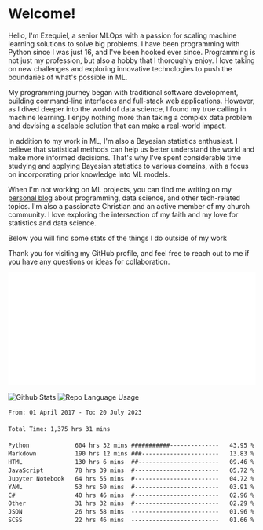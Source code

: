 # Welcome!

Hello, I'm Ezequiel, a senior MLOps with a passion for scaling machine learning solutions to solve big problems. I have been programming with Python since I was just 16, and I've been hooked ever since. Programming is not just my profession, but also a hobby that I thoroughly enjoy. I love taking on new challenges and exploring innovative technologies to push the boundaries of what's possible in ML.

My programming journey began with traditional software development, building command-line interfaces and full-stack web applications. However, as I dived deeper into the world of data science, I found my true calling in machine learning. I enjoy nothing more than taking a complex data problem and devising a scalable solution that can make a real-world impact.

In addition to my work in ML, I'm also a Bayesian statistics enthusiast. I believe that statistical methods can help us better understand the world and make more informed decisions. That's why I've spent considerable time studying and applying Bayesian statistics to various domains, with a focus on incorporating prior knowledge into ML models.

When I'm not working on ML projects, you can find me writing on my [personal blog](https://elc.github.io) about programming, data science, and other tech-related topics. I'm also a passionate Christian and an active member of my church community. I love exploring the intersection of my faith and my love for statistics and data science.

Below you will find some stats of the things I do outside of my work

Thank you for visiting my GitHub profile, and feel free to reach out to me if you have any questions or ideas for collaboration.

![RSS Feed](metrics.plugin.rss.svg)

![Github Stats](https://github-readme-stats.vercel.app/api?username=elc&show_icons=true&theme=gruvbox&border_radius=20&include_all_commits=true&count_private=true&card_width=450) ![Repo Language Usage](https://github-readme-stats.vercel.app/api/top-langs?username=elc&show_icons=true&theme=gruvbox&border_radius=20&include_all_commits=true&count_private=true&layout=compact&langs_count=5&card_width=400)


<!--START_SECTION:waka-->

```txt
From: 01 April 2017 - To: 20 July 2023

Total Time: 1,375 hrs 31 mins

Python             604 hrs 32 mins ###########--------------   43.95 %
Markdown           190 hrs 12 mins ###----------------------   13.83 %
HTML               130 hrs 6 mins  ##-----------------------   09.46 %
JavaScript         78 hrs 39 mins  #------------------------   05.72 %
Jupyter Notebook   64 hrs 55 mins  #------------------------   04.72 %
YAML               53 hrs 50 mins  #------------------------   03.91 %
C#                 40 hrs 46 mins  #------------------------   02.96 %
Other              31 hrs 32 mins  #------------------------   02.29 %
JSON               26 hrs 58 mins  -------------------------   01.96 %
SCSS               22 hrs 46 mins  -------------------------   01.66 %
```

<!--END_SECTION:waka-->
